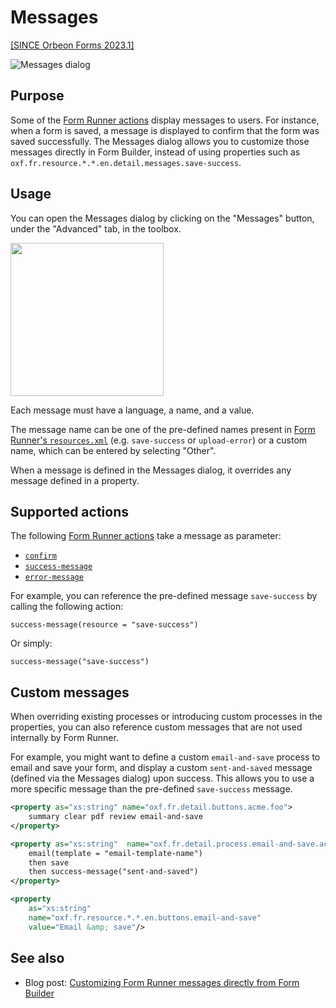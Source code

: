 # Messages

[\[SINCE Orbeon Forms 2023.1\]](/release-notes/orbeon-forms-2023.1.md)

![Messages dialog](images/messages.png)

## Purpose

Some of the [Form Runner actions](/form-runner/advanced/buttons-and-processes/actions-form-runner.md) display messages to users. For instance, when a form is saved, a message is displayed to confirm that the form was saved successfully. The Messages dialog allows you to customize those messages directly in Form Builder, instead of using properties such as `oxf.fr.resource.*.*.en.detail.messages.save-success`.

## Usage

You can open the Messages dialog by clicking on the "Messages" button, under the "Advanced" tab, in the toolbox.

<img src="images/advanced-menu.png" width="245">

Each message must have a language, a name, and a value.

The message name can be one of the pre-defined names present in [Form Runner's `resources.xml`](https://github.com/orbeon/orbeon-forms/blob/master/form-runner/jvm/src/main/resources/apps/fr/i18n/resources.xml) (e.g. `save-success` or `upload-error`) or a custom name, which can be entered by selecting "Other".

When a message is defined in the Messages dialog, it overrides any message defined in a property.

## Supported actions

The following [Form Runner actions](/form-runner/advanced/buttons-and-processes/actions-form-runner.md) take a message as parameter:

- [`confirm`](/form-runner/advanced/buttons-and-processes/actions-form-runner.md#confirm)
- [`success-message`](/form-runner/advanced/buttons-and-processes/actions-form-runner.md#success-message-and-error-message)
- [`error-message`](/form-runner/advanced/buttons-and-processes/actions-form-runner.md#success-message-and-error-message)

For example, you can reference the pre-defined message `save-success` by calling the following action:

```
success-message(resource = "save-success")
```

Or simply:

```
success-message("save-success")
```

## Custom messages

When overriding existing processes or introducing custom processes in the properties, you can also reference custom messages that are not used internally by Form Runner.

For example, you might want to define a custom `email-and-save` process to email and save your form, and display a custom `sent-and-saved` message (defined via the Messages dialog) upon success. This allows you to use a more specific message than the pre-defined `save-success` message.

```xml
<property as="xs:string" name="oxf.fr.detail.buttons.acme.foo">
    summary clear pdf review email-and-save
</property>

<property as="xs:string"  name="oxf.fr.detail.process.email-and-save.acme.foo">
    email(template = "email-template-name")
    then save
    then success-message("sent-and-saved")
</property>

<property
    as="xs:string"
    name="oxf.fr.resource.*.*.en.buttons.email-and-save"
    value="Email &amp; save"/>
```

## See also

- Blog post: [Customizing Form Runner messages directly from Form Builder](https://blog.orbeon.com/2023/10/customizing-form-runner-messages.html)